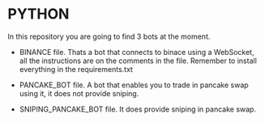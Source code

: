 # PYTHON
In this repository you are going to find 3 bots at the moment.
 - BINANCE file. 
      Thats a bot that connects to binace using a WebSocket, all the instructions are on the comments in the file. Remember to install everything in the requirements.txt
     
 - PANCAKE_BOT file.
      A bot that enables you to trade in pancake swap using it, it does not provide sniping.
 
 - SNIPING_PANCAKE_BOT file.
      It does provide sniping in pancake swap.
